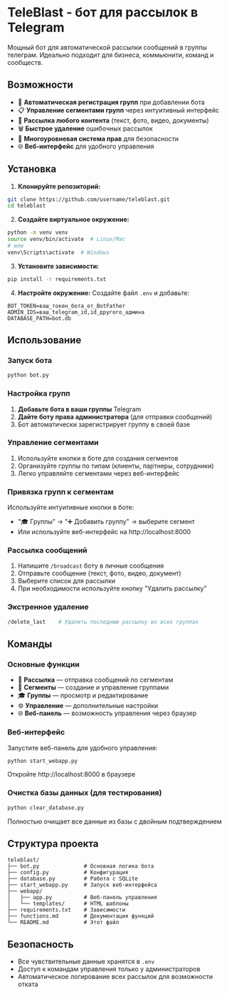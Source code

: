 # TeleBlast - бот для рассылок в Telegram

Мощный бот для автоматической рассылки сообщений в группы телеграм. Идеально подходит для бизнеса, коммьюнити, команд и сообществ.

## Возможности

- 🤖 **Автоматическая регистрация групп** при добавлении бота
- 📋 **Управление сегментами групп** через интуитивный интерфейс
- 📢 **Рассылка любого контента** (текст, фото, видео, документы)
- 🗑️ **Быстрое удаление** ошибочных рассылок
- 🔐 **Многоуровневая система прав** для безопасности
- 🌐 **Веб-интерфейс** для удобного управления

## Установка

1. **Клонируйте репозиторий:**
```bash
git clone https://github.com/username/teleblast.git
cd teleblast
```

2. **Создайте виртуальное окружение:**
```bash
python -m venv venv
source venv/bin/activate  # Linux/Mac
# или
venv\Scripts\activate  # Windows
```

3. **Установите зависимости:**
```bash
pip install -r requirements.txt
```

4. **Настройте окружение:**
Создайте файл `.env` и добавьте:
```
BOT_TOKEN=ваш_токен_бота_от_BotFather
ADMIN_IDS=ваш_telegram_id,id_другого_админа
DATABASE_PATH=bot.db
```

## Использование

### Запуск бота
```bash
python bot.py
```

### Настройка групп

1. **Добавьте бота в ваши группы** Telegram
2. **Дайте боту права администратора** (для отправки сообщений)
3. Бот автоматически зарегистрирует группу в своей базе

### Управление сегментами

1. Используйте кнопки в боте для создания сегментов
2. Организуйте группы по типам (клиенты, партнеры, сотрудники)
3. Легко управляйте сегментами через веб-интерфейс

### Привязка групп к сегментам

Используйте интуитивные кнопки в боте:
- "🎓 Группы" → "➕ Добавить группу" → выберите сегмент
- Или используйте веб-интерфейс на http://localhost:8000

### Рассылка сообщений

1. Напишите `/broadcast` боту в личные сообщения
2. Отправьте сообщение (текст, фото, видео, документ)
3. Выберите список для рассылки
4. При необходимости используйте кнопку "Удалить рассылку"

### Экстренное удаление

```bash
/delete_last    # Удалить последнюю рассылку во всех группах
```

## Команды

### Основные функции
- 📢 **Рассылка** — отправка сообщений по сегментам
- 📂 **Сегменты** — создание и управление группами
- 🎓 **Группы** — просмотр и редактирование
- ⚙️ **Управление** — дополнительные настройки
- 🌐 **Веб-панель** — возможность управления через браузер

### Веб-интерфейс
Запустите веб-панель для удобного управления:
```bash
python start_webapp.py
```
Откройте http://localhost:8000 в браузере

### Очистка базы данных (для тестирования)
```bash
python clear_database.py
```
Полностью очищает все данные из базы с двойным подтверждением

## Структура проекта

```
teleblast/
├── bot.py              # Основная логика бота
├── config.py           # Конфигурация
├── database.py         # Работа с SQLite
├── start_webapp.py     # Запуск веб-интерфейса
├── webapp/
│   ├── app.py          # Веб-панель управления
│   └── templates/      # HTML шаблоны
├── requirements.txt    # Зависимости
├── functions.md        # Документация функций
└── README.md           # Этот файл
```

## Безопасность

- Все чувствительные данные хранятся в `.env`
- Доступ к командам управления только у администраторов
- Автоматическое логирование всех рассылок для возможности отката 